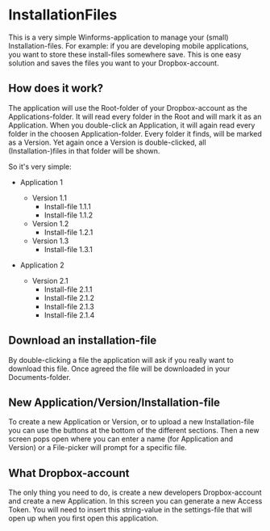 # InstallationFiles

This is a very simple Winforms-application to manage your (small) Installation-files. For example: if you are developing mobile applications, you want to store these install-files somewhere save. This is one easy solution and saves the files you want to your Dropbox-account.

## How does it work?
The application will use the Root-folder of your Dropbox-account as the Applications-folder. It will read every folder in the Root and will mark it as an Application.
When you double-click an Application, it will again read every folder in the choosen Application-folder. Every folder it finds, will be marked as a Version.
Yet again once a Version is double-clicked, all (Installation-)files in that folder will be shown.

So it's very simple:
- Application 1
    - Version 1.1
        - Install-file 1.1.1
        - Install-file 1.1.2
    - Version 1.2
        - Install-file 1.2.1
    - Version 1.3
        - Install-file 1.3.1

- Application 2
    - Version 2.1
        - Install-file 2.1.1
        - Install-file 2.1.2
        - Install-file 2.1.3
        - Install-file 2.1.4

## Download an installation-file
By double-clicking a file the application will ask if you really want to download this file. Once agreed the file will be downloaded in your Documents-folder.

## New Application/Version/Installation-file
To create a new Application or Version, or to upload a new Installation-file you can use the buttons at the bottom of the different sections. Then a new screen pops open where you can enter a name (for Application and Version) or a File-picker will prompt for a specific file.

## What Dropbox-account
The only thing you need to do, is create a new developers Dropbox-account and create a new Application. In this screen you can generate a new Access Token. You will need to insert this string-value in the settings-file that will open up when you first open this application.
